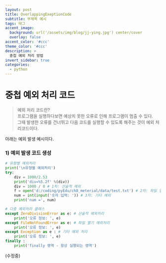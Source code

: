 ```yaml
---
layout: post
title: OverlappingExeptionCode
subtitle: 부제목 예시
tags: 태그
accent_image: 
  background: url('/assets/img/blog/jj-ying.jpg') center/cover
  overlay: false
accent_color: '#ccc'
theme_color: '#ccc'
description: >
  중첩 예외 처리 방법
invert_sidebar: true
categories:
  - python
---
```


# 중첩 예외 처리 코드
> 예외 처리 코드란?  
> 프로그램을 실행하다보면 예상치 못한 오류로 인해 프로그램이 멈출 수 있다.  
> 그때 발생한 오류를 건너뛰고 다음 코드를 실행할 수 있도록 해주는 것이 예외 처리코드이다.

아래는 예외 발생 예시이다.

### 1) 예외 발생 코드 생성
```py
# 유형별 예외처리
print('\n유형별 예외처리')
try:
    div = 1000/2.53
    print('div=%5.2f' %(div))
    div = 1000 / 0 # 1차: 산술적 예외
    f = open('d:/coding/pyEdu/ch8_meterial/data/test.txt') # 2차: 파일 열기
    num = int(input('숫자 입력: ')) # 3차: 기타 예외
    print('num =', num)
```

```py
# 다중 예외처리 클래스
except ZeroDivisionError as e: # 산술적 예외처리
    print('오류 정보: ', e)
except FileNotFoundError as e: # 파일 열기 예외처리
    print('오류 정보: ', e)
except Exception as e : # 기타 예외 처리
    print('오류 정보: ', e)
finally :
    print('finally 영역 - 항상 실행되는 영역')

```
(수정중)